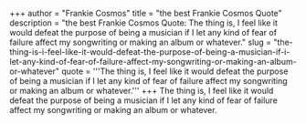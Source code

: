 +++
author = "Frankie Cosmos"
title = "the best Frankie Cosmos Quote"
description = "the best Frankie Cosmos Quote: The thing is, I feel like it would defeat the purpose of being a musician if I let any kind of fear of failure affect my songwriting or making an album or whatever."
slug = "the-thing-is-i-feel-like-it-would-defeat-the-purpose-of-being-a-musician-if-i-let-any-kind-of-fear-of-failure-affect-my-songwriting-or-making-an-album-or-whatever"
quote = '''The thing is, I feel like it would defeat the purpose of being a musician if I let any kind of fear of failure affect my songwriting or making an album or whatever.'''
+++
The thing is, I feel like it would defeat the purpose of being a musician if I let any kind of fear of failure affect my songwriting or making an album or whatever.
